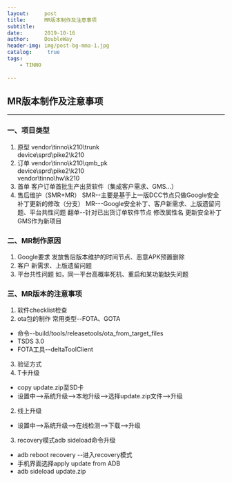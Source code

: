 ```yaml
---
layout:     post
title:      MR版本制作及注意事项
subtitle:   
date:       2019-10-16
author:     DoubleWay
header-img: img/post-bg-mma-1.jpg
catalog: 	 true
tags:
    - TINNO
    
---
```

## MR版本制作及注意事项

------------

### 一、项目类型
1. 原型
vendor\tinno\k210\trunk  
device\sprd\pike2\k210  
2. 订单
vendor\tinno\k210\qmb_pk  
device\sprd\pike2\k210  
vendor\tinno\hw\k210 
3. 首单
客户订单首批生产出货软件（集成客户需求、GMS...）
4. 售后维护（SMR+MR）
SMR--主要是基于上一版DCC节点只做Google安全补丁更新的修改（分支）
MR---Google安全补丁、客户新需求、上版遗留问题、平台共性问题
翻单--针对已出货订单软件节点 修改属性名 更新安全补丁 GMS作为新项目

### 二、MR制作原因
1. Google要求
  发放售后版本维护的时间节点、恶意APK预置删除
2. 客户
  新需求、上版遗留问题
3. 平台共性问题
  如，同一平台高概率死机、重启和某功能缺失问题

### 三、MR版本的注意事项
1. 软件checklist检查
2. ota包的制作
常用类型--FOTA、GOTA
 - 命令--build/tools/releasetools/ota_from_target_files
 - TSDS 3.0
 - FOTA工具--deltaToolClient
3. 验证方式
 1. T卡升级
   - copy update.zip至SD卡
   - 设置中-->系统升级-->本地升级-->选择update.zip文件-->升级  
 2. 线上升级
   - 设置中-->系统升级-->在线检测-->下载-->升级
 3.  recovery模式adb sideload命令升级
   - adb reboot recovery --进入recovery模式
   - 手机界面选择apply update from ADB
   - adb sideload update.zip
